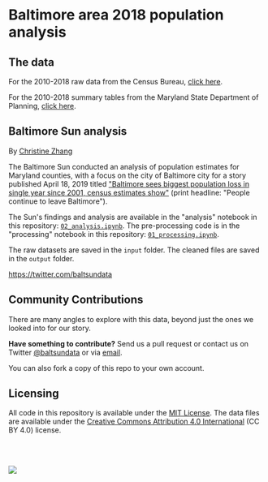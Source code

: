 # Baltimore area 2018 population analysis

## The data

For the 2010-2018 raw data from the Census Bureau, [click here](https://www.census.gov/data/tables/time-series/demo/popest/2010s-counties-total.html).

For the 2010-2018 summary tables from the Maryland State Department of Planning, [click here](https://planning.maryland.gov/MSDC/Pages/pop_estimate/popest_cnty.aspx).

## Baltimore Sun analysis

By [Christine Zhang](mailto:czhang@baltsun.com)

The Baltimore Sun conducted an analysis of population estimates for Maryland counties, with a focus on the city of Baltimore city for a story published April 18, 2019 titled ["Baltimore sees biggest population loss in single year since 2001, census estimates show"](https://www.baltimoresun.com/news/maryland/baltimore-city/bs-md-census-estimate-population-20190416-story.html) (print headline: "People continue to leave Baltimore").

The Sun's findings and analysis are available in the "analysis" notebook in this repository: [`02_analysis.ipynb`](https://nbviewer.jupyter.org/github/baltimore-sun-data/population-estimates-analysis-18/blob/master/02_analysis.ipynb). The pre-processing code is in the "processing" notebook in this repository: [`01_processing.ipynb`](https://nbviewer.jupyter.org/github/baltimore-sun-data/population-estimates-analysis-18/blob/master/01_processing.ipynb). 

The raw datasets are saved in the `input` folder.  The cleaned files are saved in the `output` folder.

https://twitter.com/baltsundata

## Community Contributions

There are many angles to explore with this data, beyond just the ones we looked into for our story. 

**Have something to contribute?** Send us a pull request or contact us on Twitter [@baltsundata](https://twitter.com/baltsundata) or via [email](mailto:czhang@baltsun.com).

You can also fork a copy of this repo to your own account.

## Licensing

All code in this repository is available under the [MIT License](https://opensource.org/licenses/MIT). The data files are available under the [Creative Commons Attribution 4.0 International](https://creativecommons.org/licenses/by/4.0/) (CC BY 4.0) license.

<br><br>

![](output/page.png)